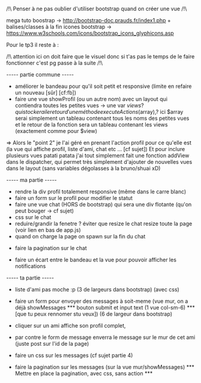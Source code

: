 /!\ Penser à ne pas oublier d'utiliser bootstrap quand on créer une vue /!\

mega tuto boostrap -> http://bootstrap-doc.prauds.fr/index1.php  + balises/classes à la fin
icones bootstrap -> https://www.w3schools.com/icons/bootstrap_icons_glyphicons.asp


Pour le tp3 il reste à :

/!\ attention ici on doit faire que le visuel donc si t'as pas le temps de le faire fonctionner c'est pg passe à la suite /!\

----- partie commune -----
+ améliorer le bandeau pour qu'il soit petit et responsive (limite en refaire un nouveau [sûr] [cf:fb])
+ faire une vue showProfil (ou un autre nom) avec un layout qui contiendra toutes les petites vues
	-> une var $views ? qui stockerai le retour d'une méthode executeActions($array),? ici $array serai simplement un tableau contenant tous les noms des petites vues et le retour de la fonction sera un tableau contenant les views (exactement comme pour $view)
 
 => Alors le "point 2" je l'ai géré en prenant l'action profil pour ce qu'elle est (la vue qui affiche profil, liste d'ami, chat etc ... [cf sujet])
  Et pour inclure plusieurs vues patati patata j'ai tout simplement fait une fonction addView dans le dispatcher, qui permet très simplement d'ajouter de nouvelles vues dans le layout (sans variables dégolasses à la bruno/shuai xD)

----- ma partie -----
+ rendre la div profil totalement responsive (même dans le carre blanc)
+ faire un form sur le profil pour modifier le statut
+ faire une vue chat (HORS de bootstrap) qui sera une div flotante (qu'on peut bouger -> cf sujet)
+ css sur le chat 
+ reduire/grandir la fenetre
? éviter que resize le chat resize toute la page (voir lien en bas de app.js)
+ quand on charge la page on spawn sur la fin du chat
* faire la pagination sur le chat
+ faire un écart entre le bandeau et la vue pour pouvoir afficher les notifications


----- ta partie -----
+ liste d'ami pas moche :p (3 de largeurs dans bootstrap) (avec css)
+ faire un form pour envoyer des messages à soit-meme (vue mur, on a déjà showMessages 
*** bouton  submit et input text (1 vue col-sm-6) ***
[que tu peux rennomer stu veux]) (6 de largeur dans bootstrap) 
+ cliquer sur un ami affiche son profil complet, 
+ par contre le form de message enverra le message sur le mur de cet ami (juste post sur l'id de la page)
+ faire un css sur les messages (cf sujet partie 4)

+ faire la pagination sur les messages (sur la vue mur/showMessages)
*** Mettre en place la pagination, avec css, sans action ***
